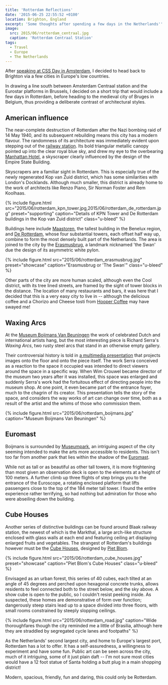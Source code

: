 ```yaml
---
title: 'Rotterdam Reflections'
date: '2015-06-25 22:55:52 +0100'
location: Brighton, England
excerpt: 'Some thoughts after spending a few days in the Netherlands'' second city.'
image:
  src: 2015/06/rotterdam_centraal.jpg
  caption: 'Rotterdam Centraal Station'
tags:
  - Travel
  - Europe
  - The Netherlands
---
```

After [speaking at CSS Day in Amsterdam][1], I decided to head back to Brighton via a few cities in Europe's low countries.

In drawing a line south between Amsterdam Centraal station and the Eurostar platforms in Brussels, I decided on a short trip that would include a few days in Rotterdam, before heading to the medieval city of Bruges in Belgium, thus providing a deliberate contrast of architectural styles.

## American influence
The near-complete destruction of Rotterdam after the Nazi bombing raid of 14 May 1940, and its subsequent rebuilding means this city has a modern flavour. The randomness of its architecture was immediately evident upon stepping out of the [railway station][2]. Its bold triangular metallic canopy pointed up into the clear royal blue sky, and drew my eye to the overbearing [Manhattan Hotel][3], a skyscraper clearly influenced by the design of the Empire State Building.

Skyscrapers are a familiar sight in Rotterdam. This is especially true of the newly regenerated Kop van Zuid district, which has some similarities with London's Docklands. Although much smaller, this district is already home to the work of architects like Renzo Piano, Sir Norman Foster and Rem Koolhaas.

{% include figure.html
  src="2015/06/rotterdam_kpn_tower.jpg,2015/06/rotterdam_de_rotterdam.jpg"
  preset="supporting"
  caption="Details of KPN Tower and De Rotterdam buildings in the Kop van Zuid district"
  class="u-bleed"
%}

Buildings here include [Maastoren][4], the tallest building in the Benelux region, and [De Rotterdam][5], whose four substantial towers, each offset half way up, combine to form the most densely built part of the Netherlands. The area is joined to the city by the [Erasmusbrug][6], a landmark nicknamed 'the Swan' due the design of its asymmetric white pylon.

{% include figure.html
  src="2015/06/rotterdam_erasmusbrug.jpg"
  preset="showcase"
  caption="Erasmusbrug or 'The Swan'"
  class="u-bleed"
%}

Other parts of the city are more human scaled, although even the Cool district, with its tree lined streets, are framed by the sight of tower blocks in the distance. The location of many restaurants and bars, it was here that I decided that this is a very easy city to live in -- although the delicious coffee and a Chorizo and Cheese tosti from [Hooper Coffee][7] may have swayed me!

## Waxing Arcs
At the [Museum Boijmans Van Beuningen][8] the work of celebrated Dutch and international artists hang, but the most interesting piece is Richard Serra's <cite>Waxing Arcs</cite>, two rusty steel arcs that stand in an otherwise empty gallery.

Their controversial history is told in [a multimedia presentation][9] that projects images onto the floor and onto the piece itself. The work Serra conceived as a reaction to the space it occupied was intended to direct viewers around the space in a specific way. When Wim Crouwel became director of the museum two years after it was installed, this space was enlarged and suddenly Serra's work had the fortuitous effect of directing people into the museum shop. At one point, it even became part of the entrance foyer, much to the chagrin of its creator. This presentation tells the story of the space, and considers the way works of art can change over time, both as a result of the artist and the whims of those who commission them.

{% include figure.html
  src="2015/06/rotterdam_boijmans.jpg"
  caption="Museum Boijmans Van Beuningen"
%}

## Euromast
Boijmans is surrounded by [Museumpark][10], an intriguing aspect of the city seeming intended to make the arts more accessible to residents. This isn't too far from another park that lies within the shadow of the [Euromast][11].

While not as tall or as beautiful as other tall towers, it is more frightening than most given an observation deck is open to the elements at a height of 100 meters. A further climb up three flights of step brings you to the entrance of the Euroscope, a rotating enclosed platform that lifts passengers close to the top of the 184 meter tall tower. I found the entire experience rather terrifying, so had nothing but admiration for those who were abseiling down the building.

## Cube Houses
Another series of distinctive buildings can be found around Blaak railway station, the newest of which is the Markthal, a large arch-like structure enclosed with glass walls at each end and featuring ceiling art displaying enlarged fruits and vegetables. The strangest of Rotterdam's buildings however must be the [Cube Houses][12], designed by [Piet Blom][13].

{% include figure.html
  src="2015/06/rotterdam_cube_houses.jpg"
  preset="showcase"
  caption="Piet Blom's Cube Houses"
  class="u-bleed"
%}

Envisaged as an urban forest, this series of 40 cubes, each tilted at an angle of 45 degrees and perched upon hexagonal concrete trunks, allows residents to feel connected both to the street below, and the sky above. A show cube is open to the public, so I couldn't resist peeking inside. As suspected, these homes are demonstrative of form over function; dangerously steep stairs lead up to a space divided into three floors, with small rooms constrained by steeply slopping ceilings.

{% include figure.html
  src="2015/06/rotterdam_road.jpg"
  caption="Wide thoroughfares though the city reminded me a little of Brasilia, although here they are straddled by segregated cycle lanes and footpaths"
%}

As the Netherlands' second largest city, and home to Europe's largest port, Rotterdam has a lot to offer. It has a self-assuredness, a willingness to experiment and have some fun. Public art can be seen across the city, much of it intriguing, some of it just plain daft -- I'm not sure most cities would have a 12 foot statue of Santa holding a butt plug in a main shopping district!

Modern, spacious, friendly, fun and daring, this could only be Rotterdam.

[1]: https://vimeo.com/130840833
[2]: https://en.wikipedia.org/wiki/Rotterdam_Centraal_railway_station
[3]: https://en.wikipedia.org/wiki/Millennium_Tower_(Rotterdam)
[4]: https://en.wikipedia.org/wiki/Maastoren
[5]: https://en.wikipedia.org/wiki/De_Rotterdam
[6]: https://en.wikipedia.org/wiki/Erasmusbrug
[7]: https://foursquare.com/v/hopper-coffee--bakery/4d302a752748b60c5f03d9a0
[8]: http://www.boijmans.nl/en/
[9]: http://www.boijmans.nl/en/7/calendar-exhibitions/calendaritem/1592/richard-serras-waxing-arcs
[10]: https://en.wikipedia.org/wiki/Museumpark
[11]: https://en.wikipedia.org/wiki/Euromast
[12]: https://en.wikipedia.org/wiki/Cube_house
[13]: https://en.wikipedia.org/wiki/Piet_Blom
